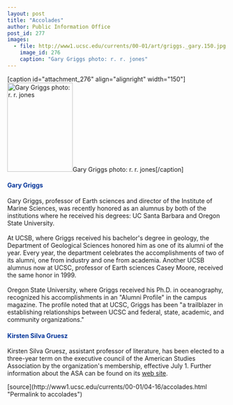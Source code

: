 ```yaml
---
layout: post
title: "Accolades"
author: Public Information Office
post_id: 277
images:
  - file: http://www1.ucsc.edu/currents/00-01/art/griggs._gary.150.jpg
    image_id: 276
    caption: "Gary Griggs photo: r. r. jones"
---
```


[caption id="attachment_276" align="alignright" width="150"]<a href="http://localhost/mysite/wp-content/uploads/2001/04/griggs._gary.150.jpg"><img class="size-full wp-image-276" src="http://localhost/mysite/wp-content/uploads/2001/04/griggs._gary.150.jpg" alt="Gary Griggs photo: r. r. jones" width="150" height="204" /></a>Gary Griggs photo: r. r. jones[/caption]
<h4>
  <font color="#003399"><b>Gary Griggs</b></font>
</h4>Gary Griggs, professor of Earth sciences and director of the Institute of Marine Sciences, was recently honored as an alumnus by both of the institutions where he received his degrees: UC Santa Barbara and Oregon State University.<br>
<br>
At UCSB, where Griggs received his bachelor's degree in geology, the Department of Geological Sciences honored him as one of its alumni of the year. Every year, the department celebrates the accomplishments of two of its alumni, one from industry and one from academia. Another UCSB alumnus now at UCSC, professor of Earth sciences Casey Moore, received the same honor in 1999.<br>
<br>
Oregon State University, where Griggs received his Ph.D. in oceanography, recognized his accomplishments in an "Alumni Profile" in the campus magazine. The profile noted that at UCSC, Griggs has been "a trailblazer in establishing relationships between UCSC and federal, state, academic, and community organizations."
<h4>
  <font color="#003399">Kirsten Silva Gruesz</font>
</h4>
<p>
  Kirsten Silva Gruesz, assistant professor of literature, has been elected to a three-year term on the executive council of the American Studies Association by the organization's membership, effective July 1. Further information about the ASA can be found on its <a href="http://www.georgetown.edu/crossroads/asainfo.html">web site</a>.
</p>
[source](http://www1.ucsc.edu/currents/00-01/04-16/accolades.html "Permalink to accolades")
